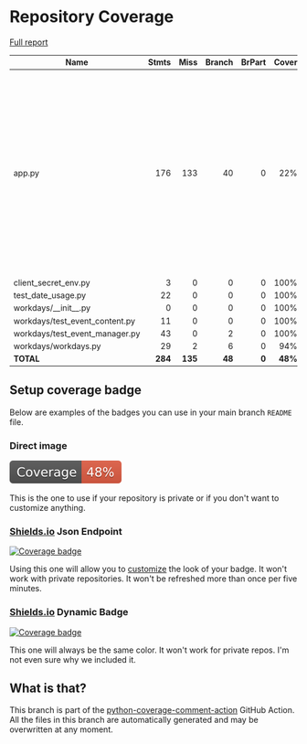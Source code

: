 # Repository Coverage

[Full report](https://htmlpreview.github.io/?https://github.com/acatoire/family-calendar/blob/python-coverage-comment-action-data/htmlcov/index.html)

| Name                             |    Stmts |     Miss |   Branch |   BrPart |   Cover |   Missing |
|--------------------------------- | -------: | -------: | -------: | -------: | ------: | --------: |
| app.py                           |      176 |      133 |       40 |        0 |     22% |27, 34-35, 73-127, 131-136, 139-159, 162-166, 171-190, 197-210, 217-233, 238-254, 276-277, 282-326 |
| client\_secret\_env.py           |        3 |        0 |        0 |        0 |    100% |           |
| test\_date\_usage.py             |       22 |        0 |        0 |        0 |    100% |           |
| workdays/\_\_init\_\_.py         |        0 |        0 |        0 |        0 |    100% |           |
| workdays/test\_event\_content.py |       11 |        0 |        0 |        0 |    100% |           |
| workdays/test\_event\_manager.py |       43 |        0 |        2 |        0 |    100% |           |
| workdays/workdays.py             |       29 |        2 |        6 |        0 |     94% |     87-88 |
|                        **TOTAL** |  **284** |  **135** |   **48** |    **0** | **48%** |           |


## Setup coverage badge

Below are examples of the badges you can use in your main branch `README` file.

### Direct image

[![Coverage badge](https://raw.githubusercontent.com/acatoire/family-calendar/python-coverage-comment-action-data/badge.svg)](https://htmlpreview.github.io/?https://github.com/acatoire/family-calendar/blob/python-coverage-comment-action-data/htmlcov/index.html)

This is the one to use if your repository is private or if you don't want to customize anything.

### [Shields.io](https://shields.io) Json Endpoint

[![Coverage badge](https://img.shields.io/endpoint?url=https://raw.githubusercontent.com/acatoire/family-calendar/python-coverage-comment-action-data/endpoint.json)](https://htmlpreview.github.io/?https://github.com/acatoire/family-calendar/blob/python-coverage-comment-action-data/htmlcov/index.html)

Using this one will allow you to [customize](https://shields.io/endpoint) the look of your badge.
It won't work with private repositories. It won't be refreshed more than once per five minutes.

### [Shields.io](https://shields.io) Dynamic Badge

[![Coverage badge](https://img.shields.io/badge/dynamic/json?color=brightgreen&label=coverage&query=%24.message&url=https%3A%2F%2Fraw.githubusercontent.com%2Facatoire%2Ffamily-calendar%2Fpython-coverage-comment-action-data%2Fendpoint.json)](https://htmlpreview.github.io/?https://github.com/acatoire/family-calendar/blob/python-coverage-comment-action-data/htmlcov/index.html)

This one will always be the same color. It won't work for private repos. I'm not even sure why we included it.

## What is that?

This branch is part of the
[python-coverage-comment-action](https://github.com/marketplace/actions/python-coverage-comment)
GitHub Action. All the files in this branch are automatically generated and may be
overwritten at any moment.